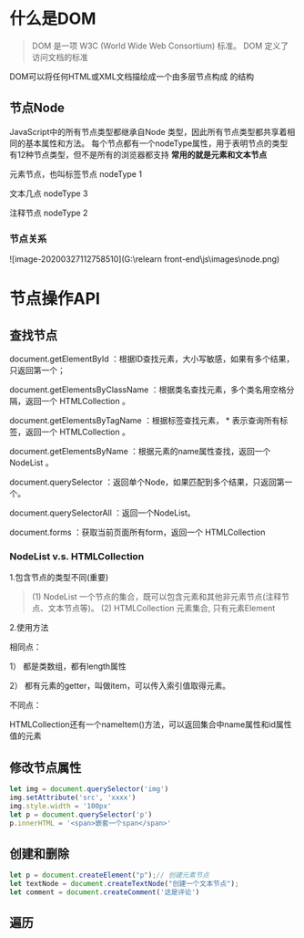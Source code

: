 
# 什么是DOM
> DOM 是一项 W3C (World Wide Web Consortium) 标准。
  DOM 定义了访问文档的标准

DOM可以将任何HTML或XML文档描绘成一个由多层节点构成
的结构
## 节点Node
JavaScript中的所有节点类型都继承自Node
类型，因此所有节点类型都共享着相同的基本属性和方法。
每个节点都有一个nodeType属性，用于表明节点的类型
有12种节点类型，但不是所有的浏览器都支持
**常用的就是元素和文本节点**

元素节点，也叫标签节点        nodeType 1

文本几点                                    nodeType 3

注释节点                                    nodeType 2

### 节点关系

![image-20200327112758510](G:\relearn front-end\js\images\node.png)

# 节点操作API


## 查找节点
document.getElementById ：根据ID查找元素，大小写敏感，如果有多个结果，只返回第一个；

document.getElementsByClassName ：根据类名查找元素，多个类名用空格分隔，返回一个 HTMLCollection 。

document.getElementsByTagName ：根据标签查找元素， * 表示查询所有标签，返回一个 HTMLCollection 。

document.getElementsByName ：根据元素的name属性查找，返回一个NodeList 。

document.querySelector ：返回单个Node，如果匹配到多个结果，只返回第一个。

document.querySelectorAll ：返回一个NodeList。

document.forms ：获取当前页面所有form，返回一个 HTMLCollection 

### NodeList v.s. HTMLCollection 
1.包含节点的类型不同(重要)

> (1) NodeList
一个节点的集合，既可以包含元素和其他非元素节点(注释节点、文本节点等)。
(2) HTMLCollection
元素集合, 只有元素Element

2.使用方法

相同点：

1） 都是类数组，都有length属性

2） 都有元素的getter，叫做item，可以传入索引值取得元素。

不同点：

HTMLCollection还有一个nameItem()方法，可以返回集合中name属性和id属性值的元素


## 修改节点属性
```javascript
let img = document.querySelector('img')
img.setAttribute('src', 'xxxx')
img.style.width = '100px'
let p = document.querySelector('p')
p.innerHTML = '<span>嵌套一个span</span>'
```
## 创建和删除

```javascript
let p = document.createElement("p");// 创建元素节点
let textNode = document.createTextNode("创建一个文本节点");
let comment = document.createComment('这是评论')

```

## 遍历
